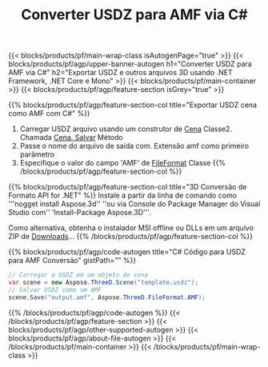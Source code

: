﻿---
title: Converter USDZ para AMF via C# 
description: Converta USDZ e outros 3D arquivos usando .NET API
url: /pt/net/conversion/usdz-to-amf/
family: 3d
platformtag: net
feature: conversion
informat: USDZ
outformat: AMF
otherformats: AMF DAE HTML JT PDF DRC DXF PLY 
---
{{< blocks/products/pf/main-wrap-class isAutogenPage="true" >}}
{{< blocks/products/pf/agp/upper-banner-autogen h1="Converter USDZ para AMF via C#" h2="Exportar USDZ e outros arquivos 3D usando .NET Framework, .NET Core e Mono" >}}
{{< blocks/products/pf/main-container >}}
{{< blocks/products/pf/agp/feature-section isGrey="true" >}}

{{% blocks/products/pf/agp/feature-section-col title="Exportar USDZ cena como AMF com C#" %}}
1. Carregar USDZ arquivo usando um construtor de [Cena](https://apireference.aspose.com/3d/net/aspose.threed/scene) Classe2. Chamada [Cena. Salvar](https://apireference.aspose.com/3d/net/aspose.threed/scene/methods/save/index) Método
3. Passe o nome do arquivo de saída com. Extensão amf como primeiro parâmetro
4. Especifique o valor do campo 'AMF' de [FileFormat](https://apireference.aspose.com/3d/net/aspose.threed/fileformat/fields/index) Classe
{{% /blocks/products/pf/agp/feature-section-col %}}

{{% blocks/products/pf/agp/feature-section-col title="3D Conversão de Formato API for .NET" %}}
Instale a partir da linha de comando como '''nogget install Aspose.3d'' ''ou via Console do Package Manager do Visual Studio com'' 'Install-Package Aspose.3D'''.

Como alternativa, obtenha o instalador MSI offline ou DLLs em um arquivo ZIP de [Downloads](https://downloads.aspose.com/3d/net)...
{{% /blocks/products/pf/agp/feature-section-col %}}

{{% blocks/products/pf/agp/code-autogen title="C# Código para USDZ para AMF Conversão" gistPath="" %}}
```cs
// Carregar o USDZ em um objeto de cena 
var scene = new Aspose.ThreeD.Scene("template.usdz");
// Salvar USDZ como um AMF 
scene.Save("output.amf", Aspose.ThreeD.FileFormat.AMF);

```
{{% /blocks/products/pf/agp/code-autogen %}}
{{< /blocks/products/pf/agp/feature-section >}}
{{< blocks/products/pf/agp/other-supported-autogen >}}
{{< blocks/products/pf/agp/about-file-autogen >}}
{{< /blocks/products/pf/main-container >}}
{{< /blocks/products/pf/main-wrap-class >}}